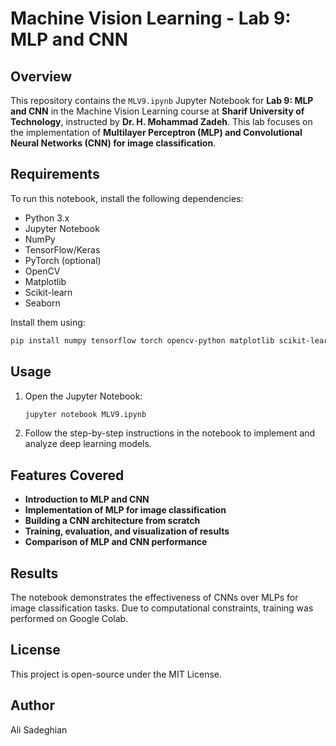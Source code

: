 # Machine Vision Learning - Lab 9: MLP and CNN

## Overview
This repository contains the `MLV9.ipynb` Jupyter Notebook for **Lab 9: MLP and CNN** in the Machine Vision Learning course at **Sharif University of Technology**, instructed by **Dr. H. Mohammad Zadeh**. This lab focuses on the implementation of **Multilayer Perceptron (MLP) and Convolutional Neural Networks (CNN) for image classification**.

## Requirements
To run this notebook, install the following dependencies:
- Python 3.x
- Jupyter Notebook
- NumPy
- TensorFlow/Keras
- PyTorch (optional)
- OpenCV
- Matplotlib
- Scikit-learn
- Seaborn

Install them using:
```bash
pip install numpy tensorflow torch opencv-python matplotlib scikit-learn seaborn
```

## Usage
1. Open the Jupyter Notebook:
   ```bash
   jupyter notebook MLV9.ipynb
   ```
2. Follow the step-by-step instructions in the notebook to implement and analyze deep learning models.

## Features Covered
- **Introduction to MLP and CNN**
- **Implementation of MLP for image classification**
- **Building a CNN architecture from scratch**
- **Training, evaluation, and visualization of results**
- **Comparison of MLP and CNN performance**

## Results
The notebook demonstrates the effectiveness of CNNs over MLPs for image classification tasks. Due to computational constraints, training was performed on Google Colab.

## License
This project is open-source under the MIT License.

## Author
Ali Sadeghian


